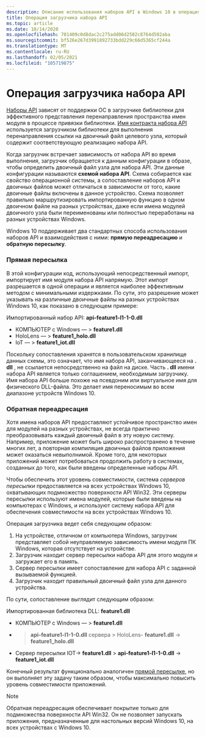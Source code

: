```yaml
---
description: Описание использования наборов API в Windows 10 в операциях загрузчика.
title: Операция загрузчика набора API
ms.topic: article
ms.date: 10/14/2020
ms.openlocfilehash: 701409c0d8dac2c275add06d2502c8764d502aba
ms.sourcegitcommit: bf526e267d3991892733bdd229c66d5365cf244a
ms.translationtype: MT
ms.contentlocale: ru-RU
ms.lasthandoff: 02/05/2021
ms.locfileid: "105719875"
---
```

# <a name="api-set-loader-operation"></a>Операция загрузчика набора API

[Наборы API](windows-apisets.md) зависят от поддержки ОС в загрузчике библиотеки для эффективного представления перенаправления пространства имен модуля в процессе привязки библиотеки. [Имя контракта набора API](windows-apisets.md#api-set-contract-names) используется загрузчиком библиотеки для выполнения перенаправления ссылки на двоичный файл целевого узла, который содержит соответствующую реализацию набора API.

Когда загрузчик встречает зависимость от набора API во время выполнения, загрузчик обращается к данным конфигурации в образе, чтобы определить двоичный файл узла для набора API. Эти данные конфигурации называются **схемой набора API**. Схема собирается как свойство операционной системы, а сопоставление наборов API и двоичных файлов может отличаться в зависимости от того, какие двоичные файлы включены в данное устройство. Схема позволяет правильно маршрутизировать импортированную функцию в одном двоичном файле на разных устройствах, даже если имена модулей двоичного узла были переименованы или полностью переработаны на разных устройствах Windows.

Windows 10 поддерживает два стандартных способа использования наборов API и взаимодействия с ними: **прямую переадресацию** и **обратную пересылку**.

### <a name="direct-forwarding"></a>Прямая пересылка

В этой конфигурации код, использующий непосредственный импорт, импортирует имя модуля набора API напрямую. Этот импорт разрешается в одной операции и является наиболее эффективным методом с минимальными издержками. По сути, это разрешение может указывать на различные двоичные файлы на разных устройствах Windows 10, как показано в следующем примере:

Импортированный набор API: **api-feature1-l1-1-0.dll**
-  КОМПЬЮТЕР с Windows — > **feature1.dll**
-  HoloLens — > **feature1_holo.dll**
-  IoT — > **feature1_iot.dll**

Поскольку сопоставления хранятся в пользовательском хранилище данных схемы, это означает, что имя набора API, заканчивающееся на **. dll** , не ссылается непосредственно на файл на диске. Часть **. dll** имени набора API является только соглашением, необходимым загрузчику. Имя набора API больше похоже на псевдоним или виртуальное имя для физического DLL-файла. Это делает имя переносимым во всем диапазоне устройств Windows 10.

### <a name="reverse-forwarding"></a>Обратная переадресация

Хотя имена наборов API предоставляют устойчивое пространство имен для модулей на разных устройствах, не всегда практично преобразовывать каждый двоичный файл в эту новую систему. Например, приложение может быть широко распространено в течение многих лет, а повторная компиляция двоичных файлов приложения может оказаться невыполнимой. Кроме того, для некоторых приложений может потребоваться продолжить работу в системах, созданных до того, как были введены определенные наборы API.

Чтобы обеспечить этот уровень совместимости, система *серверов пересылки* предоставляется на всех устройствах Windows 10, охватывающих подмножество поверхности API Win32. Эти серверы пересылки используют имена модулей, которые были введены на компьютерах с Windows, и используют систему набора API для обеспечения совместимости на всех устройствах Windows 10.

Операция загрузчика ведет себя следующим образом:

1.  На устройстве, отличном от компьютера Windows, загрузчик представляет собой неуправляемую зависимость имени модуля ПК Windows, которая отсутствует на устройстве.
2.  Загрузчик находит сервер пересылки набора API для этого модуля и загружает его в память.
3.  Сервер пересылки имеет сопоставление для набора API с заданной вызываемой функцией.
4.  Загрузчик находит правильный двоичный файл узла для данного устройства.

По сути, сопоставление выглядит следующим образом:

Импортированная библиотека DLL: **feature1.dll**
- КОМПЬЮТЕР с Windows — > **feature1.dll**
- > **api-feature1-l1-1-0.dll** сервера > HoloLens- **feature1.dll**  ->  **feature1_holo.dll**
- Сервер пересылки IOT-> **feature1.dll** > **api-feature1-l1-1-0.dll**  ->  **feature1_iot.dll**

Конечный результат функционально аналогичен [прямой пересылке](#direct-forwarding), но он выполняет эту задачу таким образом, чтобы максимально повысить уровень совместимости приложений.

> [!NOTE]
> Обратная переадресация обеспечивает покрытие только для подмножества поверхности API Win32. Он не позволяет запускать приложения, предназначенные для настольных версий Windows 10, на всех устройствах с Windows 10.
